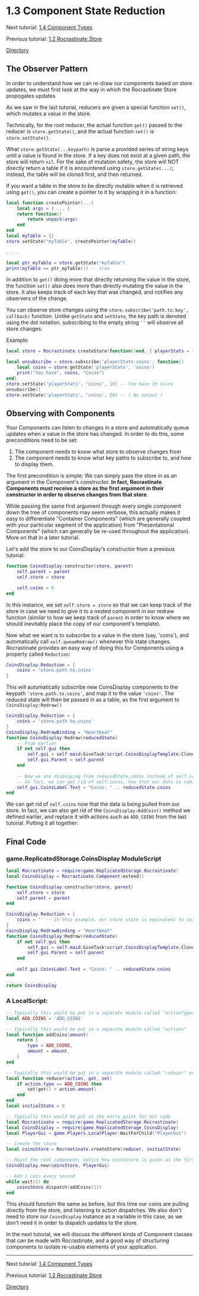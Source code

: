 # 1.3 Component State Reduction

Next tutorial: [1.4 Component Types](1-4-component-types.md)

Previous tutorial: [1.2 Rocrastinate Store](1-2-rocrastinate-store.md)

[Directory](../readme.md#tutorial)

## The Observer Pattern

In order to understand how we can re-draw our components based on store updates, we must first look at the way in which the Rocrastinate Store propogates updates

As we saw in the last tutorial, reducers are given a special function `set()`, which mutates a value in the store.

Technically, for the root reducer, the actual function `get()` passed to the reducer is `store.getState()`, and the actual function `set()` is `store.setState()`.

What `store.getState(...keypath)` is parse a provided series of string keys until a value is found in the store. If a key does not exist at a given path, the store will return `nil`. For the sake of mutation safety, the store will NOT directly return a table if it is encountered using `store.getState(...)`; instead, the table will be cloned first, and then returned.

If you want a table in the store to be directly mutable when it is retrieved using `get()`, you can create a pointer to it by wrapping it in a function:

```lua
local function createPointer(...)
    local args = { ... }
    return function()
        return unpack(args)
    end
end
local myTable = {}
store.setState("myTable", createPointer(myTable))

. . .

local ptr_myTable = store.getState("myTable")
print(myTable == ptr_myTable()) -- true
```

In addition to `get()` doing more that directly returning the value in the store, the function `set()` also does more than directly mutating the value in the store. It also keeps track of each key that was changed, and notifies any observers of the change.

You can observe store changes using the `store.subscribe('path.to.key', callback)` function. Unlike `getState` and `setState`, the key path is denoted using the dot notation. subscribing to the empty string `''` will observe all store changes.

Example:
```lua
local store = Rocrastinate.createStore(function()end, { playerStats = { coins = 0 } })

local unsubscribe = store.subscribe('playerStats.coins', function()
    local coins = store.getState('playerStats', 'coins')
    print("You have", coins, "Coins")
end)
store.setState('playerStats', 'coins', 10) -- You have 10 Coins
unsubscribe()
store.setState('playerStats', 'coins', 20) -- ( No output )
```

## Observing with Components

Your Components can listen to changes in a store and automatically queue updates when a value in the store has changed. In order to do this, some preconditions need to be set:
1. The component needs to know what store to observe changes from
2. The component needs to know what key paths to subscribe to, and how to display them.

The first precondition is simple: We can simply pass the store in as an argument in the Component's constructor. **In fact, Rocrastinate Components must receive a store as the first argument in their constructor in order to observe changes from that store**.

While passing the same first argument through every single component down the tree of components may seem verbose, this actually makes it easy to differentiate "Container Components" (which are generally coupled with your particular segment of the application) from "Presentational Components" (which can generally be re-used throughout the application). More on that in a later tutorial.

Let's add the store to our CoinsDisplay's constructor from a previous tutorial:
```lua
function CoinsDisplay:constructor(store, parent)
    self.parent = parent
    self.store = store

    self.coins = 0
end
```
In this instance, we set `self.store = store` so that we can keep track of the store in case we need to give it to a nested component in our redraw function (similar to how we keep track of `parent` in order to know where we should inevitably place the copy of our component's template).

Now what we want is to subscribe to a value in the store (say, 'coins'), and automatically call `self.queueRedraw()` whenever this state changes. Rocrastinate provides an easy way of doing this for Components using a property called `Reduction`:

```lua
CoinsDisplay.Reduction = {
    coins = 'store.path.to.coins'
}
```
This will automatically subscribe new CoinsDisplay components to the keypath `'store.path.to.coins'`, and map it to the value `'coins'`. The reduced state will then be passed in as a table, as the first argument to `CoinsDisplay:Redraw()`

```lua
CoinsDisplay.Reduction = {
    coins = 'store.path.to.coins'
}
CoinsDisplay.RedrawBinding = "Heartbeat"
function CoinsDisplay:Redraw(reducedState)
    -- From earlier
    if not self.gui then
        self.gui = self.maid:GiveTask(script.CoinsDisplayTemplate:Clone())
        self.gui.Parent = self.parent
    end
    
    -- Now we are displaying from reducedState.coins instead of self.coins.
    -- In fact, we can get rid of self.coins, now that our data is coming from the store.
    self.gui.CoinsLabel.Text = "Coins: " .. reducedState.coins
end
```

We can get rid of `self.coins` now that the data is being pulled from our store. In fact, we can also get rid of the `CoinsDisplay:AddCoin()` method we defined earlier, and replace it with actions such as `ADD_COINS` from the last tutorial. Putting it all together:

## Final Code

### game.ReplicatedStorage.CoinsDisplay ModuleScript
```lua
local Rocrastinate = require(game.ReplicatedStorage.Rocrastinate)
local CoinsDisplay = Rocrastinate.Component:extend()

function CoinsDisplay:constructor(store, parent)
    self.store = store
    self.parent = parent
end

CoinsDisplay.Reduction = {
    coins = '' -- In this example, our store state is equivalent to coins
}
CoinsDisplay.RedrawBinding = "Heartbeat"
function CoinsDisplay:Redraw(reducedState)
    if not self.gui then
        self.gui = self.maid:GiveTask(script.CoinsDisplayTemplate:Clone())
        self.gui.Parent = self.parent
    end
    
    self.gui.CoinsLabel.Text = "Coins: " .. reducedState.coins
end

return CoinsDisplay
```
### A LocalScript:
```lua
-- Typically this would be put in a separate module called "actionTypes"
local ADD_COINS = 'ADD_COINS'

-- Typically this would be put in a separate module called "actions"
local function addCoins(amount) 
    return {
        type = ADD_COINS,
        amount = amount,
    }
end

-- Typically this would be put in a separate module called "reducer" or "rootReducer"
local function reducer(action, get, set)
    if action.type == ADD_COINS then
        set(get() + action.amount)
    end
end
local initialState = 0

-- Typically this would be put at the entry point for our code
local Rocrastinate = require(game.ReplicatedStorage.Rocrastinate)
local CoinsDisplay = require(game.ReplicatedStorage.CoinsDisplay)
local PlayerGui = game.Players.LocalPlayer:WaitForChild("PlayerGui")

-- Create the store
local coinsStore = Rocrastinate.createStore(reducer, initialState)

-- Mount the root component; notice how coinsStore is given as the first argument
CoinsDisplay.new(coinsStore, PlayerGui)

-- Add 1 coin every second
while wait(1) do
    coinsStore.dispatch(addCoins(1))
end
```

This should functoin the same as before, but this time our coins are pulling directly from the store, and listening to action dispatches. We also don't need to store our `CoinsDisplay` instance as a variable in this case, as we don't need it in order to dispatch updates to the store.

In the next tutorial, we will discuss the different kinds of Component classes that can be made with Rocrastinate, and a good way of structuring components to isolate re-usable elements of your application.

---

Next tutorial: [1.4 Component Types](1-4-component-types.md)

Previous tutorial: [1.2 Rocrastinate Store](1-2-rocrastinate-store.md)

[Directory](../readme.md#tutorial)